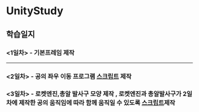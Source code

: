 # UnityStudy


## 학습일지

### <1일차>  - 기본프레임 제작 
---
### <2일차> - 공의 좌우 이동 프로그램 [스크립트](https://github.com/highcowoo/UnityStudy/blob/main/Assets/script/Player.cs) 제작

### <3일차> - 로켓엔진,총알 발사구 모양 제작 , 로켓엔진과 총알발사구가 2일차에 제작한 공의 움직임에 따라 함께 움직일 수 있도록 [스크립트](https://github.com/highcowoo/UnityStudy/blob/main/Assets/script/followplayer.cs)제작
